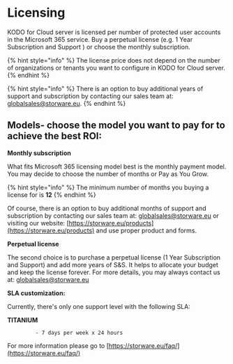 # Licensing

KODO for Cloud server is licensed per number of protected user accounts in the Microsoft 365 service. Buy a perpetual license \(e.g. 1 Year Subscription and Support \) or choose the monthly subscription. 

{% hint style="info" %}
The license price does not depend on the number of organizations or tenants you want to configure in KODO for Cloud server. 
{% endhint %}

{% hint style="info" %}
 There is an option to buy additional years of support and subscription by contacting our sales team at: [globalsales@storware.eu](mailto:globalsales@storware.eu).
{% endhint %}

## **Models- choose the model you want to pay for to achieve the best ROI:**

 **Monthly subscription**  
  
What fits Microsoft 365 licensing model best is the monthly payment model. You may decide to choose the number of months or Pay as You Grow. 

{% hint style="info" %}
 The minimum number of months you buying a license for is **12**
{% endhint %}

Of course, there is an option to buy additional months of support and subscription by contacting our sales team at: [globalsales@storware.eu](mailto:globalsales@storware.eu) or visiting our website: [https://storware.eu/products](https://storware.eu/products) and use proper product and forms.

**Perpetual license**

The second choice is to purchase a perpetual license \(1 Year Subscription and Support\) and add more years of S&S. It helps to allocate your budget and keep the license forever. For more details, you may always contact us at: [globalsales@storware.eu](mailto:globalsales@storware.eu)

**SLA customization:**

Currently, there's only one support level with the following SLA: 

**TITANIUM**

             - 7 days per week x 24 hours 

For more information please go to [https://storware.eu/faq/](https://storware.eu/faq/)



